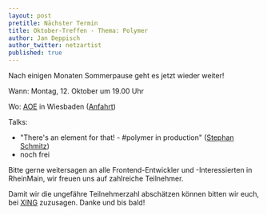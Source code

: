 ```yaml
---
layout: post
pretitle: Nächster Termin
title: Oktober-Treffen - Thema: Polymer
author: Jan Deppisch
author_twitter: netzartist
published: true
---
```


Nach einigen Monaten Sommerpause geht es jetzt wieder weiter!

Wann: Montag, 12. Oktober um 19.00 Uhr

Wo: [AOE](http://www.aoe.com) in Wiesbaden ([Anfahrt](https://www.aoe.com/de/anfahrt/firmenzentrale.html))

Talks:

- "There's an element for that! - #polymer in production" ([Stephan Schmitz](https://twitter.com/bext0n))
- noch frei

Bitte gerne weitersagen an alle Frontend-Entwickler und -Interessierten in RheinMain, wir freuen uns auf zahlreiche Teilnehmer.

Damit wir die ungefähre Teilnehmerzahl abschätzen können bitten wir euch, bei [XING](https://www.xing.com/events/oktober-treffen-frontend-usergroup-rheinmain-1607010) zuzusagen. Danke und bis bald!
